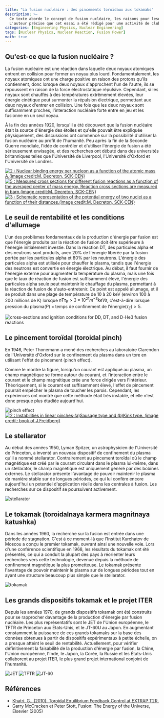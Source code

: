 ```yaml
---
title: "La fusion nucléaire : des pincements toroïdaux aux tokamaks"
description: >-
  Ce texte aborde le concept de fusion nucléaire, les raisons pour lesquelles elle est considérée comme une source d'énergie prometteuse pour l'avenir, les objectifs techniques à atteindre pour commercialiser l'énergie de fusion, ainsi que l'évolution des technologies de fusion, des pincements toroïdaux (toroidal pinch) à ITER. 
  L'auteur précise que cet essai a été rédigé pour une activité de club scientifique lorsqu'il était en deuxième année de lycée. Contrairement à ses autres articles, celui-ci est écrit dans un style plus familier, mais il a été téléchargé tel quel à des fins d'archivage.
categories: [Engineering Physics, Nuclear Engineering]
tags: [Nuclear Physics, Nuclear Reaction, Fusion Power]
math: true
---
```


## Qu'est-ce que la fusion nucléaire ?
La fusion nucléaire est une réaction dans laquelle deux noyaux atomiques entrent en collision pour former un noyau plus lourd. Fondamentalement, les noyaux atomiques ont une charge positive en raison des protons qu'ils contiennent, donc lorsque deux noyaux s'approchent l'un de l'autre, ils se repoussent en raison de la force électrostatique répulsive. Cependant, si les noyaux sont chauffés à des températures extrêmement élevées, leur énergie cinétique peut surmonter la répulsion électrique, permettant aux deux noyaux d'entrer en collision. Une fois que les deux noyaux sont suffisamment proches, l'interaction nucléaire forte entre en jeu et les fusionne en un seul noyau.

À la fin des années 1920, lorsqu'il a été découvert que la fusion nucléaire était la source d'énergie des étoiles et qu'elle pouvait être expliquée physiquement, des discussions ont commencé sur la possibilité d'utiliser la fusion nucléaire au profit de l'humanité. Peu après la fin de la Seconde Guerre mondiale, l'idée de contrôler et d'utiliser l'énergie de fusion a été sérieusement envisagée, et des recherches ont débuté dans des universités britanniques telles que l'Université de Liverpool, l'Université d'Oxford et l'Université de Londres.

<a href="https://www.researchgate.net/figure/Nuclear-binding-energy-per-nucleon-as-a-function-of-the-atomic-mass-Aimage-creditM_fig2_275003974"><img src="https://www.researchgate.net/profile/G_Khatri/publication/275003974/figure/fig2/AS:311308386881537@1451233111244/Nuclear-binding-energy-per-nucleon-as-a-function-of-the-atomic-mass-Aimage-creditM.png" alt="2 : Nuclear binding energy per nucleon as a function of the atomic mass A.(image credit:M. Decreton, SCK-CEN)"/></a>
<a href="https://www.researchgate.net/figure/Measured-cross-sections-for-different-fusion-reactions-as-a-function-of-the-averaged_fig5_275003974"><img src="https://www.researchgate.net/profile/G_Khatri/publication/275003974/figure/fig5/AS:311308386881540@1451233111335/Measured-cross-sections-for-different-fusion-reactions-as-a-function-of-the-averaged.png" alt="5 : Measured cross sections for different fusion reactions as a function of the averaged center of mass energy. Reaction cross sections are measured in barn.(image credit:M. Decreton, SCK-CEN)"/></a>
<a href="https://www.researchgate.net/figure/Schematic-representation-of-the-potential-energy-of-two-nuclei-as-a-function-of-their_fig3_275003974"><img src="https://www.researchgate.net/profile/G_Khatri/publication/275003974/figure/fig3/AS:311308386881538@1451233111275/Schematic-representation-of-the-potential-energy-of-two-nuclei-as-a-function-of-their.png" alt="3 : Schematic representation of the potential energy of two nuclei as a function of their distances.(image credit:M. Decreton, SCK-CEN)"/></a>

## Le seuil de rentabilité et les conditions d'allumage
L'un des problèmes fondamentaux de la production d'énergie par fusion est que l'énergie produite par la réaction de fusion doit être supérieure à l'énergie initialement investie. Dans la réaction DT, des particules alpha et des neutrons sont produits, avec 20% de l'énergie libérée par la fusion portée par les particules alpha et 80% par les neutrons. L'énergie des particules alpha est utilisée pour chauffer le plasma, tandis que l'énergie des neutrons est convertie en énergie électrique. Au début, il faut fournir de l'énergie externe pour augmenter la température du plasma, mais une fois que le taux de réaction de fusion est suffisamment élevé, l'énergie des particules alpha seule peut maintenir le chauffage du plasma, permettant à la réaction de fusion de s'auto-entretenir. Ce point est appelé allumage, et il se produit dans une plage de température de 10 à 20 keV (environ 100 à 200 millions de K) lorsque $nT\tau_{E} > 3 \times 10^{21} m^{-3} keVs$, c'est-à-dire lorsque $\text{pression du plasma}(P) \times \text{temps de confinement de l'énergie}(\tau_{E}) > 5$.

![cross-sections and ignition conditions for DD, DT, and D-He3 fusion reactions](/assets/img/fusion-power/cross-sections.png)

## Le pincement toroïdal (toroidal pinch)
En 1946, Peter Thonemann a mené des recherches au laboratoire Clarendon de l'Université d'Oxford sur le confinement du plasma dans un tore en utilisant l'effet de pincement (pinch effect).

Comme le montre la figure, lorsqu'un courant est appliqué au plasma, un champ magnétique se forme autour du courant, et l'interaction entre le courant et le champ magnétique crée une force dirigée vers l'intérieur. Théoriquement, si le courant est suffisamment élevé, l'effet de pincement pourrait empêcher le plasma de toucher les parois. Cependant, les expériences ont montré que cette méthode était très instable, et elle n'est donc presque plus étudiée aujourd'hui.

![pinch effect](/assets/img/fusion-power/pinch-effect.png)  
<a href="https://www.researchgate.net/figure/Instabilities-in-linear-pinchesaSausage-type-and-bKink-type-image-credit-book_fig9_275003974"><img src="https://www.researchgate.net/profile/G_Khatri/publication/275003974/figure/fig9/AS:311308386881544@1451233111528/Instabilities-in-linear-pinchesaSausage-type-and-bKink-type-image-credit-book.png" alt="2 : Instabilities in linear pinches;(a)Sausage type and (b)Kink type. (image credit: book of J.Freidberg)"/></a>

## Le stellarator
Au début des années 1950, Lyman Spitzer, un astrophysicien de l'Université de Princeton, a inventé un nouveau dispositif de confinement du plasma qu'il a nommé stellarator. Contrairement au pincement toroïdal où le champ magnétique est créé par le courant circulant dans le plasma lui-même, dans un stellarator, le champ magnétique est uniquement généré par des bobines externes. Le stellarator présente l'avantage de pouvoir maintenir le plasma de manière stable sur de longues périodes, ce qui lui confère encore aujourd'hui un potentiel d'application réelle dans les centrales à fusion. Les recherches sur ce dispositif se poursuivent activement.

![stellarator](/assets/img/fusion-power/stellarator.png)

## Le tokamak (toroidalnaya karmera magnitnaya katushka)
Dans les années 1960, la recherche sur la fusion est entrée dans une période de stagnation. C'est à ce moment-là que l'Institut Kurchatov de Moscou a conçu le premier tokamak, ouvrant ainsi une nouvelle voie. Lors d'une conférence scientifique en 1968, les résultats du tokamak ont été présentés, ce qui a conduit la plupart des pays à réorienter leurs recherches vers cette technologie, devenue depuis la méthode de confinement magnétique la plus prometteuse. Le tokamak présente l'avantage de pouvoir maintenir le plasma sur de longues périodes tout en ayant une structure beaucoup plus simple que le stellarator.

![tokamak](/assets/img/fusion-power/tokamak.png)

## Les grands dispositifs tokamak et le projet ITER
Depuis les années 1970, de grands dispositifs tokamak ont été construits pour se rapprocher davantage de la production d'énergie par fusion nucléaire. Les plus représentatifs sont le JET de l'Union européenne, le TFTR de Princeton aux États-Unis, et le JT-60U au Japon. En augmentant constamment la puissance de ces grands tokamaks sur la base des données obtenues à partir de dispositifs expérimentaux à petite échelle, on a presque atteint le seuil de rentabilité. Actuellement, pour vérifier définitivement la faisabilité de la production d'énergie par fusion, la Chine, l'Union européenne, l'Inde, le Japon, la Corée, la Russie et les États-Unis collaborent au projet ITER, le plus grand projet international conjoint de l'humanité.

![JET](/assets/img/fusion-power/JET.png)
![TFTR](/assets/img/fusion-power/TFTR.png)
![JT-60](/assets/img/fusion-power/JT-60.png)

## Références
- [Khatri, G.. (2010). Toroidal Equilibrium Feedback Control at EXTRAP T2R.](https://www.researchgate.net/publication/275003974_Toroidal_Equilibrium_Feedback_Control_at_EXTRAP_T2R)
- Garry McCracken et Peter Stott, Fusion: The Energy of the Universe, Elsevier (2005)
